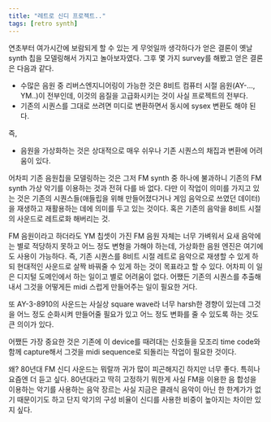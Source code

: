 ```yaml
---
title: "레트로 신디 프로젝트.."
tags: [retro synth]
---
```


연초부터 여가시간에 보람되게 할 수 있는 게 무엇일까 생각하다가 얻은 결론이 옛날 synth 칩을 모델링해서 가지고 놀아보자였다. 그후 몇 가지 survey를 해봤고 얻은 결론은 다음과 같다.

- 수많은 음원 중 리버스엔지니어링이 가능한 것은 8비트 컴퓨터 시절 음원(AY-..., YM..)이 전부인데, 이것의 음질을 고급화시키는 것이 사실 프로젝트의 전부다.
- 기존의 시퀀스를 그대로 쓰려면 미디로 변환하면서 동시에 sysex 변환도 해야 된다.

즉,
- 음원을 가상화하는 것은 상대적으로 매우 쉬우나 기존 시퀀스의 채집과 변환에 어려움이 있다.

어차피 기존 음원칩을 모델링하는 것은 그저 FM synth 중 하나에 불과하니 기존의 FM synth 가상 악기를 이용하는 것과 전혀 다를 바 없다. 다만 이 작업이 의미를 가지고 있는 것은 기존의 시퀀스들(애들립을 위해 만들어졌다거나 게임 음악으로 쓰였던 데이터)을 재생하고 재활용하는 데에 의미를 두고 있는 것이다. 혹은 기존의 음악을 8비트 시절의 사운드로 레트로화 해버리는 것.

FM 음원이라고 하더라도 YM 칩셋이 가진 FM 음원 자체는 너무 가벼워서 요새 음악에는 별로 적당하지 못하고 어느 정도 변형을 가해야 하는데, 가상화한 음원 엔진은 여기에도 사용이 가능하다. 즉, 기존 시퀀스를 8비트 시절 레트로 음악으로 재생할 수 있게 하되 현대적인 사운드로 살짝 바꿔줄 수 있게 하는 것이 목표라고 할 수 있다. 어차피 이 일은 디지털 도메인에서 하는 일이고 별로 어려움이 없다. 어쨌든 기존의 시퀀스를 추출해내서 그것을 어떻게든 midi 스럽게 만들어주는 일이 필요한 거다.

또 AY-3-8910의 사운드는 사실상 square wave라 너무 harsh한 경향이 있는데 그것을 어느 정도 순화시켜 만들어줄 필요가 있고 어느 정도 변화를 줄 수 있도록 하는 것도 큰 의이가 있다.

어쨌든 가장 중요한 것은 기존에 이 device를 때려대는 신호들을 모조리 time code와 함께 capture해서 그것을 midi sequence로 되돌리는 작업이 필요한 것이다.

왜? 80년대 FM 신디 사운드는 뭐랄까 귀가 많이 피곤해지긴 하지만 너무 좋다. 특히나 요즘엔 더 듣고 싶다. 80년대라고 딱히 고정하기 뭐한게 사실 FM을 이용한 음 합성을 이용하는 악기를 사용하는 음악 장르는 사실 지금은 클래식 음악이 아닌 한 한계가가 없기 때문이기도 하고 단지 악기의 구성 비율이 신디를 사용한 비중이 높아지는 차이만 있지 싶다. 
